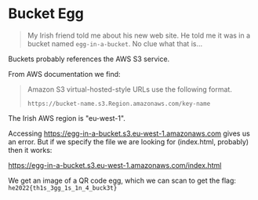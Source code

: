 # Bucket Egg

> My Irish friend told me about his new web site. He told me it was in a bucket named `egg-in-a-bucket`. No clue what that is...

Buckets probably references the AWS S3 service.

From AWS documentation we find:

> Amazon S3 virtual-hosted-style URLs use the following format.
>
> ```
> https://bucket-name.s3.Region.amazonaws.com/key-name
> ```

The Irish AWS region is "eu-west-1".

Accessing https://egg-in-a-bucket.s3.eu-west-1.amazonaws.com
gives us an error. But if we specify the file we are looking for (index.html,
probably) then it works:

https://egg-in-a-bucket.s3.eu-west-1.amazonaws.com/index.html

We get an image of a QR code egg, which we can scan to get the flag:
`he2022{th1s_3gg_1s_1n_4_buck3t}`
